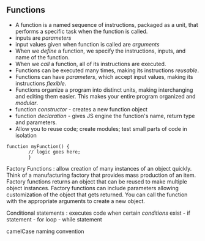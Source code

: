 ## Functions

-   A function is a named sequence of instructions, packaged as a unit, that performs a specific task when the function is called.
-   inputs are _parameters_
-   input values given when function is called are _arguments_
-   When we _define_ a function, we specify the instructions, inputs, and name of the function.
-   When we _call_ a function, all of its instructions are executed.
-   Functions can be executed many times, making its instructions _reusable_.
-   Functions can have _parameters_, which accept input values, making its instructions _flexible_.
-   Functions organize a program into distinct units, making interchanging and editing them easier. This makes your entire program organized and _modular_.
-   function _constructor_ - creates a new function object
-   function _declaration_ - gives JS engine the function's name, return type and parameters.
-   Allow you to reuse code; create modules; test small parts of code in isolation

```
function myFunction() {
	    // logic goes here;
	    }
```

Factory Functions
: allow creation of many instances of an object quickly. Think of a manufacturing factory that provides mass production of an item. Factory functions returns an object that can be reused to make multiple object instances. Factory functions can include parameters allowing customization of the object that gets returned.
You can call the function with the appropriate arguments to create a new object.

Conditional statements
: executes code when certain _conditions_ exist - if statement - for loop - while statement

camelCase naming convention
